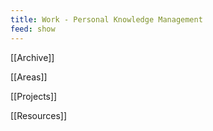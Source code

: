 ```yaml
---
title: Work - Personal Knowledge Management
feed: show
---
```


  

[[Archive]]

[[Areas]]

[[Projects]]

[[Resources]]
